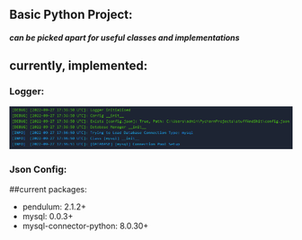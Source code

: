 ## Basic Python Project:
##### can be picked apart for useful classes and implementations


## currently, implemented:

### Logger:
![img.png](img.png)

### Json Config:



##current packages:

 - pendulum: 2.1.2+
 - mysql:    0.0.3+
 - mysql-connector-python: 8.0.30+
